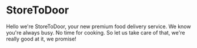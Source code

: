 # StoreToDoor
Hello we're StoreToDoor, your new premium food delivery service. We know you're always busy. No time for cooking. So let us take care of that, we're really good at it, we promise!
